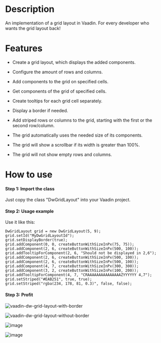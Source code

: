 # Description
An implementation of a grid layout in Vaadin. For every developer who wants the grid layout back!

# Features 

- Create a grid layout, which displays the added components.
- Configure the amount of rows and columns.
- Add components to the grid on specified cells.
- Get components of the grid of specified cells.
- Create tooltips for each grid cell separately.
- Display a border if needed.
- Add striped rows or columns to the grid, starting with the first or the second row/column.

- The grid automatically uses the needed size of its components.
- The grid will show a scrollbar if its width is greater than 100%.
- The grid will not show empty rows and columns.

# How to use 

#### Step 1: Import the class
Just copy the class "DwGridLayout" into your Vaadin project.

#### Step 2: Usage example
Use it like this:

    DwGridLayout grid = new DwGridLayout(5, 9);
    grid.setId("MyDwGridLayoutId");
    grid.setDisplayBorder(true);
    grid.addComponent(0, 0, createButtonWithSizeInPx(75, 75));
    grid.addComponent(2, 6, createButtonWithSizeInPx(500, 100));
    grid.addTooltipForComponent(2, 6, "Should not be displayed in 2,6");
    grid.addComponent(2, 6, createButtonWithSizeInPx(500, 100));
    grid.addComponent(2, 6, createButtonWithSizeInPx(500, 100));
    grid.addComponent(4, 7, createButtonWithSizeInPx(300, 300));
    grid.addComponent(3, 2, createButtonWithSizeInPx(100, 200));
    grid.addTooltipForComponent(4, 7, "CRAAAAAAAAAAAAAAAZYYYYYY 4,7");
    grid.setStriped("#EAB251", true, true);
    grid.setStriped("rgba(234, 178, 81, 0.3)", false, false);

#### Step 3: Profit
![vaadin-dw-grid-layout-with-border](https://github.com/davidweber411/VaadinDwGridLayout/assets/108978258/bef7adb7-82c4-4530-8316-113f557a9d46)

![vaadin-dw-grid-layout-without-border](https://github.com/davidweber411/VaadinDwGridLayout/assets/108978258/015d2d6d-8d50-4796-9ac7-c393517f7e12)

![image](https://github.com/davidweber411/VaadinDwGridLayout/assets/108978258/98751252-4581-48c1-8fab-c60a11da3791)

![image](https://github.com/davidweber411/VaadinDwGridLayout/assets/108978258/3d84bb57-fe64-4ae1-b56d-82dac34f76cd)



